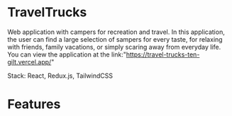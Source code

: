 # TravelTrucks

Web application with campers for recreation and travel. In this application, the user can find a large selection of sampers for every taste, for relaxing with friends, family vacations, or simply scaring away from everyday life. You can view the application at the link:"https://travel-trucks-ten-gilt.vercel.app/" 

Stack: React, Redux.js, TailwindCSS 

# Features 
